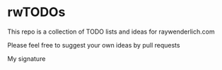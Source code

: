 # rwTODOs

This repo is a collection of TODO lists and ideas for raywenderlich.com

Please feel free to suggest your own ideas by pull requests

My signature
